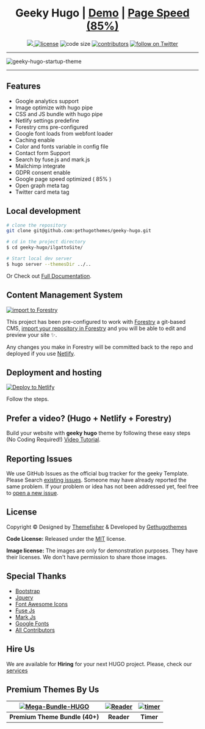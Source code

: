 
<h1 align=center>Geeky Hugo | <a target="_blank" href="https://demo.gethugothemes.com/geeky" rel="nofollow">Demo</a> | <a  target="_blank" href="https://developers.google.com/speed/pagespeed/insights/?url=https%3A%2F%2Fdemo.gethugothemes.com%2Fgeeky%2F&tab=desktop">Page Speed (85%)</a></h1>

<p align=center>
  <a href="https://github.com/gohugoio/hugo/releases/tag/v0.87" alt="Contributors">
    <img src="https://img.shields.io/static/v1?label=min-HUGO-version&message=0.87&color=f00&logo=hugo" />
  </a>

  <a href="https://github.com/gethugothemes/geeky-hugo/blob/master/LICENSE">
    <img src="https://img.shields.io/github/license/gethugothemes/geeky-hugo" alt="license"></a>

  <img src="https://img.shields.io/github/languages/code-size/gethugothemes/geeky-hugo" alt="code size">

  <a href="https://github.com/gethugothemes/geeky-hugo/graphs/contributors">
    <img src="https://img.shields.io/github/contributors/gethugothemes/geeky-hugo" alt="contributors"></a>

  <a href="https://twitter.com/intent/follow?screen_name=gethugothemes">
    <img src="https://img.shields.io/twitter/follow/gethugothemes?style=social&logo=twitter"
      alt="follow on Twitter"></a>
</p>

---

<p align="center">
 
![geeky-hugo-startup-theme](https://user-images.githubusercontent.com/17677384/140605658-0c68cf6c-d15a-4f0d-8e66-1060ce636d20.png)
</p>

---
## Features
- Google analytics  support
- Image optimize  with hugo pipe
- CSS and JS bundle with hugo pipe
- Netlify settings predefine
- Forestry cms pre-configured
- Google font loads from webfont loader
- Caching enable
- Color and fonts variable in config file
- Contact form Support
- Search by fuse.js and mark.js
- Mailchimp integrate
- GDPR consent enable
- Google page speed optimized ( 85% )
- Open graph meta tag
- Twitter card meta tag


## Local development

```bash
# clone the repository
git clone git@github.com:gethugothemes/geeky-hugo.git

# cd in the project directory
$ cd geeky-hugo/ilgattoSite/

# Start local dev server
$ hugo server --themesDir ../..
```
Or Check out [Full Documentation](https://docs.gethugothemes.com/geeky/?ref=github).

## Content Management System

[![import to
Forestry](https://assets.forestry.io/import-to-forestryK.svg)](https://app.forestry.io/quick-start?repo=gethugothemes/geeky-hugo&engine=hugo&version=0.87.0)

This project has been pre-configured to work with [Forestry](https://forestry.io) a git-based CMS, [import your
repository in Forestry](https://app.forestry.io/quick-start?repo=gethugothemes/geeky-hugo&engine=hugo&version=0.87.0) and
you will be able to edit and preview your site ✨.

Any changes you make in Forestry will be committed back to the repo and deployed if you use [Netlify](#netlify).
## Deployment and hosting

[![Deploy to
Netlify](https://www.netlify.com/img/deploy/button.svg)](https://app.netlify.com/start/deploy?repository=https://github.com/gethugothemes/geeky-hugo)

Follow the steps.

## Prefer a video? (Hugo + Netlify + Forestry)
Build your website with **geeky hugo** theme by following these easy steps (No Coding Required!)
[Video Tutorial](https://youtu.be/ResipmZmpDU).

<!-- reporting issue -->
## Reporting Issues
We use GitHub Issues as the official bug tracker for the geeky Template. Please Search [existing
issues](https://github.com/gethugothemes/geeky-hugo/issues). Someone may have already reported the same problem.
If your problem or idea has not been addressed yet, feel free to [open a new
issue](https://github.com/gethugothemes/geeky-hugo/issues).

<!-- ## geeky hugo theme Powered Websites

View all the websites powered by geeky hugo theme [here](https://github.com/gethugothemes/geeky-hugo/wiki/All-Geeky-Hugo-Powered-Websites). Want to submit your own website powered by geeky hugo theme? You can submit it [here](https://github.com/gethugothemes/geeky-hugo/discussions/2). -->

<!-- licence -->
## License
Copyright &copy; Designed by [Themefisher](https://themefisher.com) & Developed by
[Gethugothemes](https://gethugothemes.com)

**Code License:** Released under the [MIT](https://github.com/gethugothemes/geeky-hugo/blob/master/LICENSE) license.

**Image license:** The images are only for demonstration purposes. They have their licenses. We don't have permission to
share those images.

<!-- resources -->
## Special Thanks
- [Bootstrap](https://getbootstrap.com)
- [Jquery](https://jquery.com)
- [Font Awesome Icons](https://fontawesome.com)
- [Fuse Js](https://fusejs.io)
- [Mark Js](https://markjs.io)
- [Google Fonts](https://fonts.google.com/)
- [All Contributors](https://github.com/gethugothemes/geeky-hugo/graphs/contributors)


## Hire Us
We are available for **Hiring** for your next HUGO project. Please, check our
[services](https://gethugothemes.com/services/?ref=github)

<!-- premium themes -->
## Premium Themes By Us
| [![Mega-Bundle-HUGO](https://demo.gethugothemes.com/thumbnails/bundle.webp)](https://gethugothemes.com/bundle) | [![Reader](https://demo.gethugothemes.com/thumbnails/reader.webp)](https://gethugothemes.com/products/reader/) | [![timer](https://demo.gethugothemes.com/thumbnails/timer.webp)](https://gethugothemes.com/products/timer/) |
|:---:|:---:|:---:|
| **Premium Theme Bundle (40+)** | **Reader** | **Timer** |
